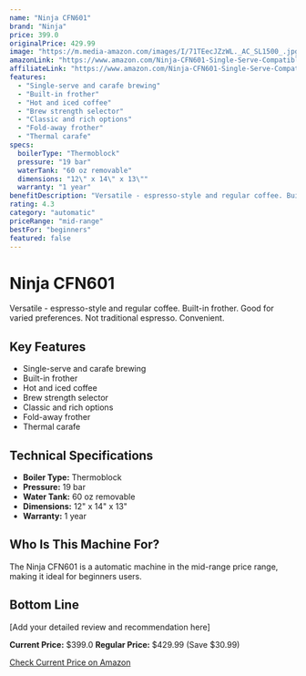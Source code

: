 ```yaml
---
name: "Ninja CFN601"
brand: "Ninja"
price: 399.0
originalPrice: 429.99
image: "https://m.media-amazon.com/images/I/71TEecJZzWL._AC_SL1500_.jpg"
amazonLink: "https://www.amazon.com/Ninja-CFN601-Single-Serve-Compatible-Cappuccino/dp/B0B9YP76FN?tag=homeespressohub-20"
affiliateLink: "https://www.amazon.com/Ninja-CFN601-Single-Serve-Compatible-Cappuccino/dp/B0B9YP76FN?tag=homeespressohub-20"
features:
  - "Single-serve and carafe brewing"
  - "Built-in frother"
  - "Hot and iced coffee"
  - "Brew strength selector"
  - "Classic and rich options"
  - "Fold-away frother"
  - "Thermal carafe"
specs:
  boilerType: "Thermoblock"
  pressure: "19 bar"
  waterTank: "60 oz removable"
  dimensions: "12\" x 14\" x 13\""
  warranty: "1 year"
benefitDescription: "Versatile - espresso-style and regular coffee. Built-in frother. Good for varied preferences. Not traditional espresso. Convenient."
rating: 4.3
category: "automatic"
priceRange: "mid-range"
bestFor: "beginners"
featured: false
---
```


# Ninja CFN601

Versatile - espresso-style and regular coffee. Built-in frother. Good for varied preferences. Not traditional espresso. Convenient.

## Key Features

- Single-serve and carafe brewing
- Built-in frother
- Hot and iced coffee
- Brew strength selector
- Classic and rich options
- Fold-away frother
- Thermal carafe

## Technical Specifications

- **Boiler Type:** Thermoblock
- **Pressure:** 19 bar
- **Water Tank:** 60 oz removable
- **Dimensions:** 12" x 14" x 13"
- **Warranty:** 1 year

## Who Is This Machine For?

The Ninja CFN601 is a automatic machine in the mid-range price range, making it ideal for beginners users.

## Bottom Line

[Add your detailed review and recommendation here]

**Current Price:** $399.0
**Regular Price:** $429.99 (Save $30.99)

[Check Current Price on Amazon](https://www.amazon.com/Ninja-CFN601-Single-Serve-Compatible-Cappuccino/dp/B0B9YP76FN?tag=homeespressohub-20)
